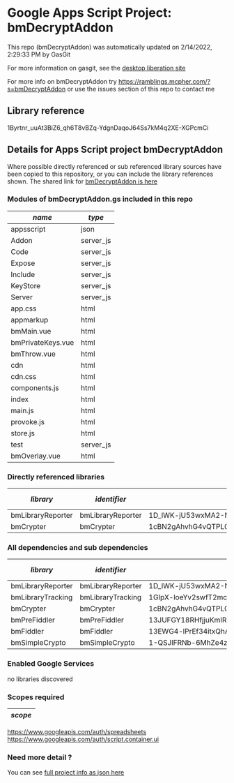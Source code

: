 # Google Apps Script Project: bmDecryptAddon
This repo (bmDecryptAddon) was automatically updated on 2/14/2022, 2:29:33 PM by GasGit

For more information on gasgit, see the [desktop liberation site](https://ramblings.mcpher.com/drive-sdk-and-github/migrategasgit/ "desktop liberation")

For more info on bmDecryptAddon try https://ramblings.mcpher.com/?s=bmDecryptAddon or use the issues section of this repo to contact me
## Library reference
1Byrtnr_uuAt3BiZ6_qh6T8vBZq-YdgnDaqoJ64Ss7kM4q2XE-XGPcmCi


## Details for Apps Script project bmDecryptAddon
Where possible directly referenced or sub referenced library sources have been copied to this repository, or you can include the library references shown. 
The shared link for [bmDecryptAddon is here](https://script.google.com/d/1Byrtnr_uuAt3BiZ6_qh6T8vBZq-YdgnDaqoJ64Ss7kM4q2XE-XGPcmCi/edit?usp=sharing "open in the GAS IDE")

### Modules of bmDecryptAddon.gs included in this repo
*name*|*type*
--- | --- 
appsscript| json
Addon| server_js
Code| server_js
Expose| server_js
Include| server_js
KeyStore| server_js
Server| server_js
app.css| html
appmarkup| html
bmMain.vue| html
bmPrivateKeys.vue| html
bmThrow.vue| html
cdn| html
cdn.css| html
components.js| html
index| html
main.js| html
provoke.js| html
store.js| html
test| server_js
bmOverlay.vue| html
### Directly referenced libraries
*library*|*identifier*|*key*|*version*|*dev mode*|*source*|
--- | --- | --- | --- | --- | --- 
bmLibraryReporter| bmLibraryReporter|1D_lWK-jU53wxMA2-NxSjiyu7Uze_GDDqBKTsQnCgPhyUmmSLv0bfTNPX|14|no|[here](libraries/bmLibraryReporter "library source")
bmCrypter| bmCrypter|1cBN2gAhvhG4vQTPL04V363DaL19TbHRMydR1pVfn2Wju6PuypdukZAFK|0|no|[here](libraries/bmCrypter "library source")
### All dependencies and sub dependencies
*library*|*identifier*|*key*|*version*|*dev mode*|*source*|
--- | --- | --- | --- | --- | --- 
bmLibraryReporter| bmLibraryReporter|1D_lWK-jU53wxMA2-NxSjiyu7Uze_GDDqBKTsQnCgPhyUmmSLv0bfTNPX|14|no|[here](libraries/bmLibraryReporter "library source")
bmLibraryTracking| bmLibraryTracking|1GIpX-loeYv2swfT2mcYCUvduAXtoYdzenzIYXt4M_1YLmlN7eMrO1h_P|7|no|[here](libraries/bmLibraryTracking "library source")
bmCrypter| bmCrypter|1cBN2gAhvhG4vQTPL04V363DaL19TbHRMydR1pVfn2Wju6PuypdukZAFK|0|no|[here](libraries/bmCrypter "library source")
bmPreFiddler| bmPreFiddler|13JUFGY18RHfjjuKmIRRfvmGlCYrEkEtN6uUm-iLUcxOUFRJD-WBX-tkR|31|no|[here](libraries/bmPreFiddler "library source")
bmFiddler| bmFiddler|13EWG4-lPrEf34itxQhAQ7b9JEbmCBfO8uE4Mhr99CHi3Pw65oxXtq-rU|26|no|[here](libraries/bmFiddler "library source")
bmSimpleCrypto| bmSimpleCrypto|1-QSJlFRNb-6MhZe4zra6tbTTriX_IHbZ7X3nNoFfKtlkA3DrbY-Z-S4i|5|no|[here](libraries/bmSimpleCrypto "library source")
### Enabled Google Services
no libraries discovered
### Scopes required
*scope*|
--- |
https://www.googleapis.com/auth/spreadsheets
https://www.googleapis.com/auth/script.container.ui
### Need more detail ?
You can see [full project info as json here](info.json)
